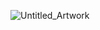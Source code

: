 ![Untitled_Artwork](https://github.com/user-attachments/assets/2e467b79-6b82-4881-82a9-55c3bd6a916d)
